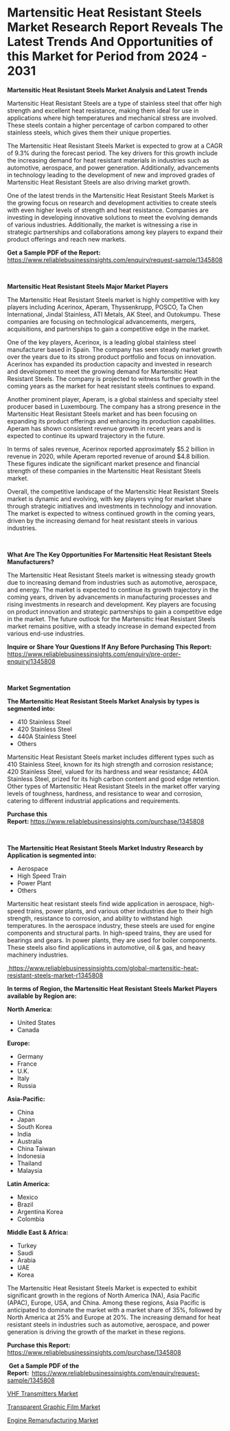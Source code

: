 <p><h1>Martensitic Heat Resistant Steels Market Research Report Reveals The Latest Trends And Opportunities of this Market for Period from 2024 - 2031</h1></p><p><strong>Martensitic Heat Resistant Steels Market Analysis and Latest Trends</strong></p>
<p><p>Martensitic Heat Resistant Steels are a type of stainless steel that offer high strength and excellent heat resistance, making them ideal for use in applications where high temperatures and mechanical stress are involved. These steels contain a higher percentage of carbon compared to other stainless steels, which gives them their unique properties.</p><p>The Martensitic Heat Resistant Steels Market is expected to grow at a CAGR of 9.3% during the forecast period. The key drivers for this growth include the increasing demand for heat resistant materials in industries such as automotive, aerospace, and power generation. Additionally, advancements in technology leading to the development of new and improved grades of Martensitic Heat Resistant Steels are also driving market growth.</p><p>One of the latest trends in the Martensitic Heat Resistant Steels Market is the growing focus on research and development activities to create steels with even higher levels of strength and heat resistance. Companies are investing in developing innovative solutions to meet the evolving demands of various industries. Additionally, the market is witnessing a rise in strategic partnerships and collaborations among key players to expand their product offerings and reach new markets.</p></p>
<p><strong>Get a Sample PDF of the Report:&nbsp;</strong> <a href="https://www.reliablebusinessinsights.com/enquiry/request-sample/1345808">https://www.reliablebusinessinsights.com/enquiry/request-sample/1345808</a></p>
<p>&nbsp;</p>
<p><strong>Martensitic Heat Resistant Steels Major Market Players</strong></p>
<p><p>The Martensitic Heat Resistant Steels market is highly competitive with key players including Acerinox, Aperam, Thyssenkrupp, POSCO, Ta Chen International, Jindal Stainless, ATI Metals, AK Steel, and Outokumpu. These companies are focusing on technological advancements, mergers, acquisitions, and partnerships to gain a competitive edge in the market.</p><p>One of the key players, Acerinox, is a leading global stainless steel manufacturer based in Spain. The company has seen steady market growth over the years due to its strong product portfolio and focus on innovation. Acerinox has expanded its production capacity and invested in research and development to meet the growing demand for Martensitic Heat Resistant Steels. The company is projected to witness further growth in the coming years as the market for heat resistant steels continues to expand.</p><p>Another prominent player, Aperam, is a global stainless and specialty steel producer based in Luxembourg. The company has a strong presence in the Martensitic Heat Resistant Steels market and has been focusing on expanding its product offerings and enhancing its production capabilities. Aperam has shown consistent revenue growth in recent years and is expected to continue its upward trajectory in the future.</p><p>In terms of sales revenue, Acerinox reported approximately $5.2 billion in revenue in 2020, while Aperam reported revenue of around $4.8 billion. These figures indicate the significant market presence and financial strength of these companies in the Martensitic Heat Resistant Steels market.</p><p>Overall, the competitive landscape of the Martensitic Heat Resistant Steels market is dynamic and evolving, with key players vying for market share through strategic initiatives and investments in technology and innovation. The market is expected to witness continued growth in the coming years, driven by the increasing demand for heat resistant steels in various industries.</p></p>
<p>&nbsp;</p>
<p><strong>What Are The Key Opportunities For Martensitic Heat Resistant Steels Manufacturers?</strong></p>
<p><p>The Martensitic Heat Resistant Steels market is witnessing steady growth due to increasing demand from industries such as automotive, aerospace, and energy. The market is expected to continue its growth trajectory in the coming years, driven by advancements in manufacturing processes and rising investments in research and development. Key players are focusing on product innovation and strategic partnerships to gain a competitive edge in the market. The future outlook for the Martensitic Heat Resistant Steels market remains positive, with a steady increase in demand expected from various end-use industries.</p></p>
<p><strong>Inquire or Share Your Questions If Any Before Purchasing This Report:</strong> <a href="https://www.reliablebusinessinsights.com/enquiry/pre-order-enquiry/1345808">https://www.reliablebusinessinsights.com/enquiry/pre-order-enquiry/1345808</a></p>
<p>&nbsp;</p>
<p><strong>Market Segmentation</strong></p>
<p><strong>The Martensitic Heat Resistant Steels Market Analysis by types is segmented into:</strong></p>
<p><ul><li>410 Stainless Steel</li><li>420 Stainless Steel</li><li>440A Stainless Steel</li><li>Others</li></ul></p>
<p><p>Martensitic Heat Resistant Steels market includes different types such as 410 Stainless Steel, known for its high strength and corrosion resistance; 420 Stainless Steel, valued for its hardness and wear resistance; 440A Stainless Steel, prized for its high carbon content and good edge retention. Other types of Martensitic Heat Resistant Steels in the market offer varying levels of toughness, hardness, and resistance to wear and corrosion, catering to different industrial applications and requirements.</p></p>
<p><strong>Purchase this Report:&nbsp;</strong><a href="https://www.reliablebusinessinsights.com/purchase/1345808">https://www.reliablebusinessinsights.com/purchase/1345808</a></p>
<p>&nbsp;</p>
<p><strong>The Martensitic Heat Resistant Steels Market Industry Research by Application is segmented into:</strong></p>
<p><ul><li>Aerospace</li><li>High Speed Train</li><li>Power Plant</li><li>Others</li></ul></p>
<p><p>Martensitic heat resistant steels find wide application in aerospace, high-speed trains, power plants, and various other industries due to their high strength, resistance to corrosion, and ability to withstand high temperatures. In the aerospace industry, these steels are used for engine components and structural parts. In high-speed trains, they are used for bearings and gears. In power plants, they are used for boiler components. These steels also find applications in automotive, oil & gas, and heavy machinery industries.</p></p>
<p><a href="https://www.reliablebusinessinsights.com/global-martensitic-heat-resistant-steels-market-r1345808">&nbsp;https://www.reliablebusinessinsights.com/global-martensitic-heat-resistant-steels-market-r1345808</a></p>
<p><strong>In terms of Region, the Martensitic Heat Resistant Steels Market Players available by Region are:</strong></p>
<p>
    <p> <strong> North America: </strong>
        <ul>
            <li>United States</li>
            <li>Canada</li>
        </ul>
        </p> 
    <p> <strong> Europe: </strong>
        <ul>
            <li>Germany</li>
            <li>France</li>
            <li>U.K.</li>
            <li>Italy</li>
            <li>Russia</li>
        </ul>
        </p> 
    <p> <strong> Asia-Pacific: </strong>
        <ul>
            <li>China</li>
            <li>Japan</li>
            <li>South Korea</li>
            <li>India</li>
            <li>Australia</li>
            <li>China Taiwan</li>
            <li>Indonesia</li>
            <li>Thailand</li>
            <li>Malaysia</li>
        </ul>
        </p> 
    <p> <strong> Latin America: </strong>
        <ul>
            <li>Mexico</li>
            <li>Brazil</li>
            <li>Argentina Korea</li>
            <li>Colombia</li>
        </ul>
        </p> 
    <p> <strong> Middle East & Africa: </strong>
        <ul>
            <li>Turkey</li>
            <li>Saudi</li>
            <li>Arabia</li>
            <li>UAE</li>
            <li>Korea</li>
        </ul>
    </p>
    </p>
<p><p>The Martensitic Heat Resistant Steels Market is expected to exhibit significant growth in the regions of North America (NA), Asia Pacific (APAC), Europe, USA, and China. Among these regions, Asia Pacific is anticipated to dominate the market with a market share of 35%, followed by North America at 25% and Europe at 20%. The increasing demand for heat resistant steels in industries such as automotive, aerospace, and power generation is driving the growth of the market in these regions.</p></p>
<p><strong>Purchase this Report: </strong><a href="https://www.reliablebusinessinsights.com/purchase/1345808">https://www.reliablebusinessinsights.com/purchase/1345808</a></p>
<p>&nbsp;<strong>Get a Sample PDF of the Report:&nbsp;&nbsp;</strong><a href="https://www.reliablebusinessinsights.com/enquiry/request-sample/1345808">https://www.reliablebusinessinsights.com/enquiry/request-sample/1345808</a></p>
<p><strong></strong></p>
<p><p><a href="https://view.publitas.com/reportprime-1/global-vhf-transmitters-market-sector-types-applications-market-player-strategies-regional-growth-insights-and-future-projections-2024-2031/">VHF Transmitters Market</a></p><p><a href="https://github.com/DarrenSipes1990/Market-Research-Report-List-1/blob/main/transparent-graphic-film-market.md">Transparent Graphic Film Market</a></p><p><a href="https://view.publitas.com/reportprime-1/engine-remanufacturing-market-size-share-analysis-growth-trends-forecast-2024-2031/">Engine Remanufacturing Market</a></p></p>
